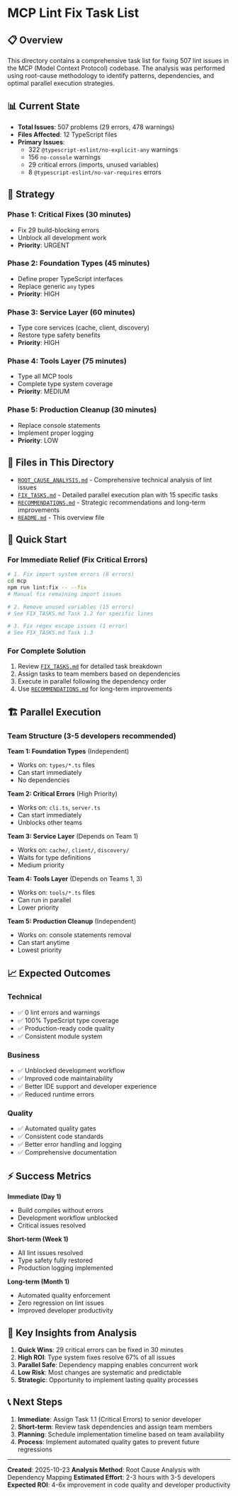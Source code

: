 # MCP Lint Fix Task List

## 📋 Overview

This directory contains a comprehensive task list for fixing 507 lint issues in the MCP (Model Context Protocol) codebase. The analysis was performed using root-cause methodology to identify patterns, dependencies, and optimal parallel execution strategies.

## 📊 Current State

- **Total Issues**: 507 problems (29 errors, 478 warnings)
- **Files Affected**: 12 TypeScript files
- **Primary Issues**:
  - 322 `@typescript-eslint/no-explicit-any` warnings
  - 156 `no-console` warnings
  - 29 critical errors (imports, unused variables)
  - 8 `@typescript-eslint/no-var-requires` errors

## 🎯 Strategy

### Phase 1: Critical Fixes (30 minutes)
- Fix 29 build-blocking errors
- Unblock all development work
- **Priority**: URGENT

### Phase 2: Foundation Types (45 minutes)
- Define proper TypeScript interfaces
- Replace generic `any` types
- **Priority**: HIGH

### Phase 3: Service Layer (60 minutes)
- Type core services (cache, client, discovery)
- Restore type safety benefits
- **Priority**: HIGH

### Phase 4: Tools Layer (75 minutes)
- Type all MCP tools
- Complete type system coverage
- **Priority**: MEDIUM

### Phase 5: Production Cleanup (30 minutes)
- Replace console statements
- Implement proper logging
- **Priority**: LOW

## 📁 Files in This Directory

- [`ROOT_CAUSE_ANALYSIS.md`](./ROOT_CAUSE_ANALYSIS.md) - Comprehensive technical analysis of lint issues
- [`FIX_TASKS.md`](./FIX_TASKS.md) - Detailed parallel execution plan with 15 specific tasks
- [`RECOMMENDATIONS.md`](./RECOMMENDATIONS.md) - Strategic recommendations and long-term improvements
- [`README.md`](./README.md) - This overview file

## 🚀 Quick Start

### For Immediate Relief (Fix Critical Errors)
```bash
# 1. Fix import system errors (8 errors)
cd mcp
npm run lint:fix -- --fix
# Manual fix remaining import issues

# 2. Remove unused variables (15 errors)
# See FIX_TASKS.md Task 1.2 for specific lines

# 3. Fix regex escape issues (1 error)
# See FIX_TASKS.md Task 1.3
```

### For Complete Solution
1. Review [`FIX_TASKS.md`](./FIX_TASKS.md) for detailed task breakdown
2. Assign tasks to team members based on dependencies
3. Execute in parallel following the dependency order
4. Use [`RECOMMENDATIONS.md`](./RECOMMENDATIONS.md) for long-term improvements

## 🏗️ Parallel Execution

### Team Structure (3-5 developers recommended)

**Team 1: Foundation Types** (Independent)
- Works on: `types/*.ts` files
- Can start immediately
- No dependencies

**Team 2: Critical Errors** (High Priority)
- Works on: `cli.ts`, `server.ts`
- Can start immediately
- Unblocks other teams

**Team 3: Service Layer** (Depends on Team 1)
- Works on: `cache/`, `client/`, `discovery/`
- Waits for type definitions
- Medium priority

**Team 4: Tools Layer** (Depends on Teams 1, 3)
- Works on: `tools/*.ts` files
- Can run in parallel
- Lower priority

**Team 5: Production Cleanup** (Independent)
- Works on: console statements removal
- Can start anytime
- Lowest priority

## 📈 Expected Outcomes

### Technical
- ✅ 0 lint errors and warnings
- ✅ 100% TypeScript type coverage
- ✅ Production-ready code quality
- ✅ Consistent module system

### Business
- ✅ Unblocked development workflow
- ✅ Improved code maintainability
- ✅ Better IDE support and developer experience
- ✅ Reduced runtime errors

### Quality
- ✅ Automated quality gates
- ✅ Consistent code standards
- ✅ Better error handling and logging
- ✅ Comprehensive documentation

## ⚡ Success Metrics

**Immediate (Day 1)**
- Build compiles without errors
- Development workflow unblocked
- Critical issues resolved

**Short-term (Week 1)**
- All lint issues resolved
- Type safety fully restored
- Production logging implemented

**Long-term (Month 1)**
- Automated quality enforcement
- Zero regression on lint issues
- Improved developer productivity

## 🎯 Key Insights from Analysis

1. **Quick Wins**: 29 critical errors can be fixed in 30 minutes
2. **High ROI**: Type system fixes resolve 67% of all issues
3. **Parallel Safe**: Dependency mapping enables concurrent work
4. **Low Risk**: Most changes are systematic and predictable
5. **Strategic**: Opportunity to implement lasting quality processes

## 📞 Next Steps

1. **Immediate**: Assign Task 1.1 (Critical Errors) to senior developer
2. **Short-term**: Review task dependencies and assign team members
3. **Planning**: Schedule implementation timeline based on team availability
4. **Process**: Implement automated quality gates to prevent future regressions

---

**Created**: 2025-10-23
**Analysis Method**: Root Cause Analysis with Dependency Mapping
**Estimated Effort**: 2-3 hours with 3-5 developers
**Expected ROI**: 4-6x improvement in code quality and developer productivity